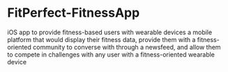 # FitPerfect-FitnessApp
iOS app to provide fitness-based users with wearable devices a mobile platform that would display their fitness data, provide them with a fitness-oriented community to converse with through a newsfeed, and allow them to compete in challenges with any user with a fitness-oriented wearable device
